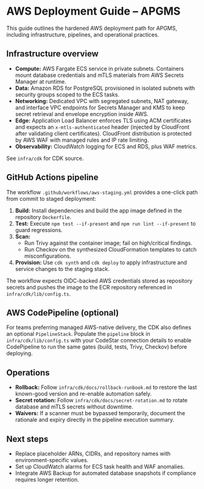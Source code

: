 # AWS Deployment Guide – APGMS

This guide outlines the hardened AWS deployment path for APGMS, including infrastructure, pipelines, and operational practices.

## Infrastructure overview
- **Compute:** AWS Fargate ECS service in private subnets. Containers mount database credentials and mTLS materials from AWS Secrets Manager at runtime.
- **Data:** Amazon RDS for PostgreSQL provisioned in isolated subnets with security groups scoped to the ECS tasks.
- **Networking:** Dedicated VPC with segregated subnets, NAT gateway, and interface VPC endpoints for Secrets Manager and KMS to keep secret retrieval and envelope encryption inside AWS.
- **Edge:** Application Load Balancer enforces TLS using ACM certificates and expects an `x-mtls-authenticated` header (injected by CloudFront after validating client certificates). CloudFront distribution is protected by AWS WAF with managed rules and IP rate limiting.
- **Observability:** CloudWatch logging for ECS and RDS, plus WAF metrics.

See `infra/cdk` for CDK source.

## GitHub Actions pipeline
The workflow `.github/workflows/aws-staging.yml` provides a one-click path from commit to staged deployment:
1. **Build:** Install dependencies and build the app image defined in the repository `Dockerfile`.
2. **Test:** Execute `npm test --if-present` and `npm run lint --if-present` to guard regressions.
3. **Scan:**
   - Run Trivy against the container image; fail on high/critical findings.
   - Run Checkov on the synthesized CloudFormation templates to catch misconfigurations.
4. **Provision:** Use `cdk synth` and `cdk deploy` to apply infrastructure and service changes to the staging stack.

The workflow expects OIDC-backed AWS credentials stored as repository secrets and pushes the image to the ECR repository referenced in `infra/cdk/lib/config.ts`.

## AWS CodePipeline (optional)
For teams preferring managed AWS-native delivery, the CDK also defines an optional `PipelineStack`. Populate the `pipeline` block in `infra/cdk/lib/config.ts` with your CodeStar connection details to enable CodePipeline to run the same gates (build, tests, Trivy, Checkov) before deploying.

## Operations
- **Rollback:** Follow `infra/cdk/docs/rollback-runbook.md` to restore the last known-good version and re-enable automation safely.
- **Secret rotation:** Follow `infra/cdk/docs/secret-rotation.md` to rotate database and mTLS secrets without downtime.
- **Waivers:** If a scanner must be bypassed temporarily, document the rationale and expiry directly in the pipeline execution summary.

## Next steps
- Replace placeholder ARNs, CIDRs, and repository names with environment-specific values.
- Set up CloudWatch alarms for ECS task health and WAF anomalies.
- Integrate AWS Backup for automated database snapshots if compliance requires longer retention.
